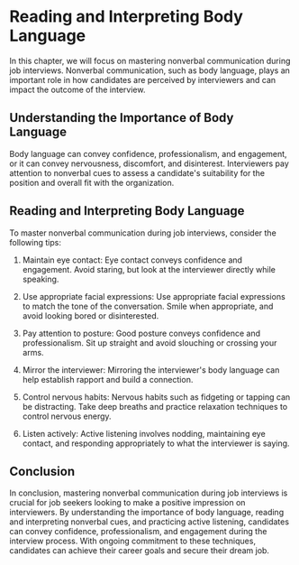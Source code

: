 Reading and Interpreting Body Language
=====================================================================================

In this chapter, we will focus on mastering nonverbal communication during job interviews. Nonverbal communication, such as body language, plays an important role in how candidates are perceived by interviewers and can impact the outcome of the interview.

Understanding the Importance of Body Language
---------------------------------------------

Body language can convey confidence, professionalism, and engagement, or it can convey nervousness, discomfort, and disinterest. Interviewers pay attention to nonverbal cues to assess a candidate's suitability for the position and overall fit with the organization.

Reading and Interpreting Body Language
--------------------------------------

To master nonverbal communication during job interviews, consider the following tips:

1. Maintain eye contact: Eye contact conveys confidence and engagement. Avoid staring, but look at the interviewer directly while speaking.

2. Use appropriate facial expressions: Use appropriate facial expressions to match the tone of the conversation. Smile when appropriate, and avoid looking bored or disinterested.

3. Pay attention to posture: Good posture conveys confidence and professionalism. Sit up straight and avoid slouching or crossing your arms.

4. Mirror the interviewer: Mirroring the interviewer's body language can help establish rapport and build a connection.

5. Control nervous habits: Nervous habits such as fidgeting or tapping can be distracting. Take deep breaths and practice relaxation techniques to control nervous energy.

6. Listen actively: Active listening involves nodding, maintaining eye contact, and responding appropriately to what the interviewer is saying.

Conclusion
----------

In conclusion, mastering nonverbal communication during job interviews is crucial for job seekers looking to make a positive impression on interviewers. By understanding the importance of body language, reading and interpreting nonverbal cues, and practicing active listening, candidates can convey confidence, professionalism, and engagement during the interview process. With ongoing commitment to these techniques, candidates can achieve their career goals and secure their dream job.
